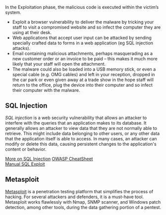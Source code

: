 In the Exploitation phase, the malicious code is executed within the victim’s system.
* Exploit a browser vulnerability to deliver the malware by tricking your staff to visit a compromised website and so infect the computer they are using at their desk.
* Web applications that accept user input can be attacked by sending specially crafted data to forms in a web application (eg SQL injection attacks).
* Email containing malicious attachments, perhaps masquerading as a new customer order or an invoice to be paid – this makes it much more likely that your staff will open the attachment.
* The malware could also be loaded into a USB memory stick, or even a special cable (e.g. OMG cables) and left in your reception, dropped in the car park or even given away at a trade show in the hope staff will return to the office, plug the device into their computer and so infect their computer with the malware.

## SQL Injection
*SQL injection* is a web security vulnerability that allows an attacker to interfere with the queries that an application makes to its database. It generally allows an attacker to view data that they are not normally able to retrieve. This might include data belonging to other users, or any other data that the application itself is able to access. In many cases, an attacker can modify or delete this data, causing persistent changes to the application's content or behavior.

[More on SQL Injection](SQL/Tool.md)
[OWASP CheatSheet](https://owasp.org/www-community/attacks/SQL_Injection)  
[Manual SQL Exploit](SQL/README.md)

## Metasploit
[Metasploit](Metasploit/README.md) is a penetration testing platform that simplifies the process of hacking. For several attackers and defenders, it is a must-have tool. Metasploit works flawlessly with Nmap, SNMP scanner, and Windows patch detection, among other tools, during the data gathering portion of a pentest.
